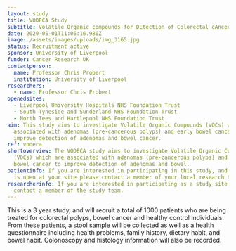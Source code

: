```yaml
---
layout: study
title: VODECA Study
subtitle: Volatile Organic compounds for DEtection of Colorectal cAncer
date: 2020-05-01T11:05:16.980Z
image: /assets/images/uploads/img_3165.jpg
status: Recruitment active
sponsor: University of Liverpool
funder: Cancer Research UK
contactperson:
  name: Professor Chris Probert
  institution: University of Liverpool
researchers:
  - name: Professor Chris Probert
openedsites:
  - Liverpool University Hospitals NHS Foundation Trust
  - South Tyneside and Sunderland NHS Foundation Trust
  - North Tees and Hartlepool NHS Foundation Trust 
aim: This study aims to investigate Volatile Organic Compounds (VOCs) which are
  associated with adenomas (pre-cancerous polyps) and early bowel cancer to
  improve detection of adenomas and bowel cancer.
ref: vodeca
shortoverview: The VODECA study aims to investigate Volatile Organic Compounds
  (VOCs) which are associated with adenomas (pre-cancerous polyps) and early
  bowel cancer to improve detection of adenomas and bowel.
patientinfo: If you are interested in participating in this study, and the study
  is open at your site please contact a member of your local research team.
researcherinfo: If you are interested in participating as a study site, please
  contact a member of the study team.
---
```


This is a 3 year study, and will recruit a total of 1000 patients who are being treated for colorectal polyps, bowel cancer and healthy control individuals. From these patients, a stool sample will be collected as well as a health questionnaire including health problems, family history, dietary habit, and bowel habit. Colonoscopy and histology information will also be recorded.  


<!-- ![Sample photo](/assets/images/studies/samples3.jpg) -->